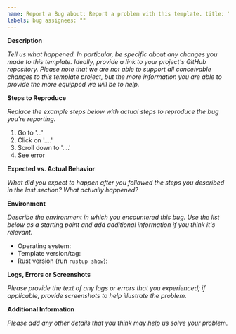 ```yaml
---
name: Report a Bug about: Report a problem with this template. title: ""
labels: bug assignees: ""
---
```


**Description**

_Tell us what happened. In particular, be specific about any changes you made to this template. Ideally, provide a link
to your project's GitHub repository. Please note that we are not able to support all conceivable changes to this
template project, but the more information you are able to provide the more equipped we will be to help._

**Steps to Reproduce**

_Replace the example steps below with actual steps to reproduce the bug you're reporting._

1. Go to '...'
2. Click on '....'
3. Scroll down to '....'
4. See error

**Expected vs. Actual Behavior**

_What did you expect to happen after you followed the steps you described in the last section? What actually happened?_

**Environment**

_Describe the environment in which you encountered this bug. Use the list below as a starting point and add additional
information if you think it's relevant._

- Operating system:
- Template version/tag:
- Rust version (run `rustup show`):

**Logs, Errors or Screenshots**

_Please provide the text of any logs or errors that you experienced; if applicable, provide screenshots to help
illustrate the problem._

**Additional Information**

_Please add any other details that you think may help us solve your problem._
